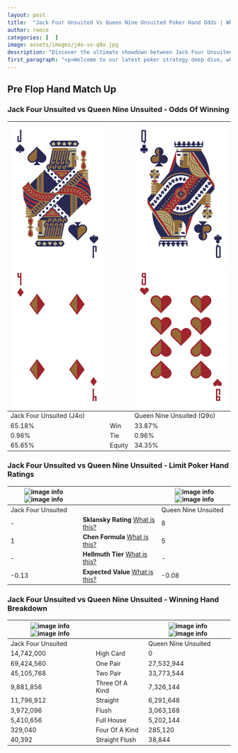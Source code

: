```yaml
---
layout: post
title:  "Jack Four Unsuited Vs Queen Nine Unsuited Poker Hand Odds | Which Is The Better Hand In Poker? A Complete Guide"
author: reece
categories: [  ]
image: assets/images/j4o-vs-q9o.jpg
description: "Discover the ultimate showdown between Jack Four Unsuited and Queen Nine Unsuited in poker! Uncover the odds, strategies, and scenarios where one hand triumphs over the other. Get ready to up your poker game with this thrilling analysis."
first_paragraph: "<p>Welcome to our latest poker strategy deep dive, where we're pitting two distinct hands against each other in a high-stakes showdown: Jack Four Unsuited vs Queen Nine Unsuited.</p><p>In the dynamic world of poker, every decision counts, and knowing which hand holds the upper hand is key to your success at the table.</p><p>In this article, we'll dissect these two hands, explore the scenarios where one dominates the other, and equip you with the knowledge to make strategic choices that can tip the odds in your favor.</p><p>Get ready to unravel the intriguing dynamics of these poker hands and elevate your game to new heights.</p>"
---
```




[comment]: # (sp0)

## Pre Flop Hand Match Up

<div class="table hand-ratings" markdown="1"> 



### Jack Four Unsuited vs Queen Nine Unsuited - Odds Of Winning


    
| ![image info](assets/images/hand1/j.png) ![image info](assets/images/hand1/4o.png) |  | ![image info](assets/images/hand2/q.png) ![image info](assets/images/hand2/9o.png) |
| -------- | -------- | -------- |
| Jack Four Unsuited (J4o) |  | Queen Nine Unsuited (Q9o) |
| 65.18% | Win | 33.87% |
| 0.96% | Tie | 0.96% |
| 65.65% | Equity | 34.35% |




[comment]: # (sp1)



### Jack Four Unsuited vs Queen Nine Unsuited - Limit Poker Hand Ratings


    
| ![image info](https://www.riverpairs.com/assets/images/hand1/j.png) ![image info](https://www.riverpairs.com/assets/images/hand1/4o.png) |  | ![image info](https://www.riverpairs.com/assets/images/hand2/q.png) ![image info](https://www.riverpairs.com/assets/images/hand2/9o.png) |
| -------- | -------- | -------- |
| Jack Four Unsuited |  | Queen Nine Unsuited |
| - | **Sklansky Rating** [What is this?](/sklansky-rating-explained) | 8 |
| 1 | **Chen Formula** [What is this?](/chen-formula-explained) | 5 |
| - | **Hellmuth Tier** [What is this?](/Hellmuth-tier-explained) | - |
| -0.13 | **Expected Value** [What is this?](/expected-value-explained) | -0.08 |




[comment]: # (sp2)



### Jack Four Unsuited vs Queen Nine Unsuited - Winning Hand Breakdown


    
| ![image info](https://www.riverpairs.com/assets/images/hand1/j.png) ![image info](https://www.riverpairs.com/assets/images/hand1/4o.png) |  | ![image info](https://www.riverpairs.com/assets/images/hand2/q.png) ![image info](https://www.riverpairs.com/assets/images/hand2/9o.png) |
| -------- | -------- | -------- |
| Jack Four Unsuited |  | Queen Nine Unsuited |
| 14,742,000 | High Card | 0 |
| 69,424,560 | One Pair | 27,532,944 |
| 45,105,768 | Two Pair | 33,773,544 |
| 9,881,856 | Three Of A Kind | 7,326,144 |
| 11,796,912 | Straight | 6,291,648 |
| 3,972,096 | Flush | 3,063,168 |
| 5,410,656 | Full House | 5,202,144 |
| 329,040 | Four Of A Kind | 285,120 |
| 40,392 | Straight Flush | 38,844 |




[comment]: # (sp3)



</div>

[comment]: # (sp4)



[comment]: # (sp5)

